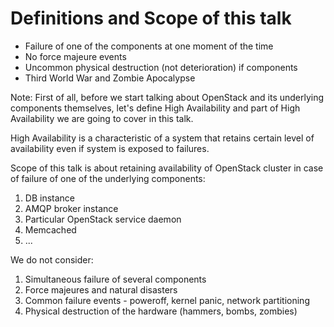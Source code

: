 Definitions and Scope of this talk
==================================

+ Failure of one of the components
 at one moment of the time
+ No force majeure events
+ Uncommon physical destruction (not deterioration) 
  if components
+ Third World War and Zombie Apocalypse

Note: First of all, before we start talking about OpenStack and its underlying components themselves, let's define High Availability and part of High Availability we are going to cover in this talk.

High Availability is a characteristic of a system that retains certain level of availability even if system is exposed to failures.

Scope of this talk is about retaining availability of OpenStack cluster in case of failure of one of the underlying components:

1.	DB instance
2.	AMQP broker instance
3.	Particular OpenStack service daemon
4.	Memcached
5.	...

We do not consider:
1. Simultaneous failure of several components
2. Force majeures and natural disasters
3. Common failure events - poweroff, kernel panic, network partitioning
4. Physical destruction of the hardware (hammers, bombs, zombies)
